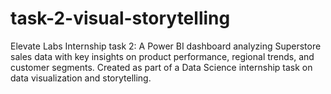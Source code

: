 # task-2-visual-storytelling
Elevate Labs Internship task 2: A Power BI dashboard analyzing Superstore sales data with key insights on product performance, regional trends, and customer segments. Created as part of a Data Science internship task on data visualization and storytelling.
